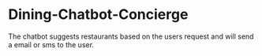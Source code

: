 # Dining-Chatbot-Concierge
The chatbot suggests restaurants based on the users request and will send a email or sms to the user. 
